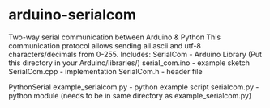 # arduino-serialcom
Two-way serial communication between Arduino &amp; Python
This communication protocol allows sending all ascii and utf-8 characters/decimals from 0-255.
Includes:
  SerialCom - Arduino Library (Put this directory in your Arduino/libraries/)
    serial_com.ino - example sketch
    SerialCom.cpp  - implementation
    SerialCom.h    - header file

  PythonSerial
    example_serialcom.py - python example script
    serialcom.py         - python module (needs to be in same directory as example_serialcom.py)
